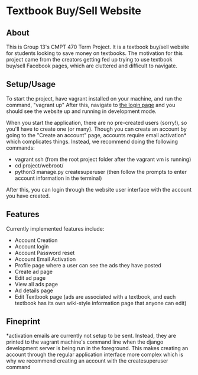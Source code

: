 # Textbook Buy/Sell Website
## About
This is Group 13's CMPT 470 Term Project. It is a textbook buy/sell website for students looking to save money on textbooks. The motivation for this project came from the creators getting fed up trying to use textbook buy/sell Facebook pages, which are cluttered and difficult to navigate.

## Setup/Usage
To start the project, have vagrant installed on your machine, and run the command, "vagrant up"
After this, navigate to [the login page](http://localhost:8080/accounts/login) and you should see the website up and running in development mode.

When you start the application, there are no pre-created users (sorry!), so you'll have to create one (or many). Though you can create an account by going to the "Create an account" page, accounts require email activation\*  which complicates things. Instead, we recommend doing the following commands:

- vagrant ssh (from the root project folder after the vagrant vm is running)
- cd project/webroot/
- python3 manage.py createsuperuser (then follow the prompts to enter account information in the terminal)

After this, you can login through the website user interface with the account you have created.

## Features
Currently implemented features include:

- Account Creation
- Account login
- Account Password reset
- Account Email Activation
- Profile page where a user can see the ads they have posted
- Create ad page
- Edit ad page
- View all ads page
- Ad details page
- Edit Textbook page (ads are associated with a textbook, and each textbook has its own wiki-style information page that anyone can edit)

## Fineprint
\*activation emails are currently not setup to be sent. Instead, they are printed to the vagrant machine's command line when the django development server is being run in the foreground. This makes creating an account through the regular application interface more complex which is why we recommend creating an account with the createsuperuser command
